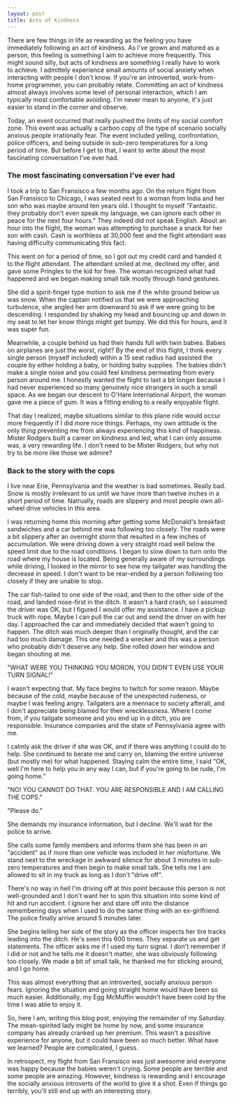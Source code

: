 ```yaml
---
layout: post
title: Acts of Kindness
---
```


There are few things in life as rewarding as the feeling you have immediately following an act of kindness.
As I've grown and matured as a person, this feeling is something I aim to achieve more frequently. This
might sound silly, but acts of kindness are something I really have to work to achieve. I admittely experience
small amounts of social anxiety when interacting with people I don't know. If you're an introverted, work-from-home programmer,
you can probably relate. Committing an act of kindness almost always involves some level of personal interaction,
which I am typically most comfortable avoiding. I'm never mean to anyone, it's just easier to stand in the corner and observe.

Today, an event occurred that really pushed the limits of my social comfort zone. This event was actually a carbon
copy of the type of scenario socially anxious people irrationally fear. The event included yelling, confrontation, police
officers, and being outside in sub-zero temperatures for a long period of time. But before I get to that, I want to
write about the most fascinating conversation I've ever had.

### The most fascinating conversation I've ever had

I took a trip to San Fransisco a few months ago. On the return flight from San Fransisco to Chicago, I was seated
next to a woman from India and her son who was maybe around ten years old. I thought to myself "Fantastic. they probably don't even speak my language, we
can ignore each other in peace for the next four hours." They indeed did not speak English. About an hour into the flight,
the woman was attempting to purchase a snack for her son with cash. Cash is worthless at 30,000 feet and the flight
attendant was having difficulty communicating this fact.

This went on for a period of time, so I got out my credit card and handed it to the flight attendant.
The attendant smiled at me, declined my offer, and gave some Pringles to the kid for free. The woman recognized what had happened
and we began making small talk mostly through hand gestures.

She did a spirit-finger type motion to ask me if the white ground below us was snow. When the captain notified us
that we were approaching turbulence, she angled her arm downward to ask if we were going to be descending. I responded
by shaking my head and bouncing up and down in my seat to let her know things might get bumpy. We did this for hours,
and it was super fun.

Meanwhile, a couple behind us had their hands full with twin babies. Babies on airplanes are just the worst, right?
By the end of this flight, I think every single person (myself included) within a 15 seat radius had assisted the couple by either
holding a baby, or holding baby supplies. The babies didn't make a single noise and you could feel kindness permeating
from every person around me. I honestly wanted the flight to last a bit longer because I had never experienced so
many genuinely nice strangers in such a small space. As we began our descent to O'Hare International Airport, the woman gave me a
piece of gum. It was a fitting ending to a really enjoyable flight.

That day I realized, maybe situations similar to this plane ride would occur more frequently if I did more nice things.
Perhaps, my own attitude is the only thing preventing me from always experiencing this kind of happiness. Mister Rodgers built
a career on kindness and led, what I can only assume was, a very rewarding life. I don't need to be Mister Rodgers, but why
not try to be more like those we admire?

### Back to the story with the cops

I live near Erie, Pennsylvania and the weather is bad sometimes. Really bad. Snow is mostly
irrelevant to us until we have more than twelve inches in a short period of time. Natrually, roads are slippery and most
people own all-wheel drive vehicles in this area.

I was returning home this morning after getting some McDonald's breakfast sandwiches and a car behind me was following too closely.
The roads were a bit slippery after an overnight storm that resulted in a few inches of accumulation. We were driving
down a very straight road well below the speed limit due to the road conditions. I began to slow down to turn onto the road
where my house is located. Being generally aware of my surroundings while driving, I looked in the mirror to see how my tailgater
was handling the decrease in speed. I don't want to be rear-ended by a person following too closely if they are unable to stop.

The car fish-tailed to one side of the road, and then to the other side of the road, and landed nose-first in the ditch.
It wasn't a hard crash, so I assumed the driver was OK, but I figured I would offer my assistance. I have a pickup truck with rope. Maybe
I can pull the car out and send the driver on with her day. I approached the car and immediately decided that wasn't going to happen. The
ditch was much deeper than I originally thought, and the car had too much damage. This one needed a wrecker and this was a person
who probably didn't deserve any help. She rolled down her window and began shouting at me.

"WHAT WERE YOU THINKING YOU MORON, YOU DIDN'T EVEN USE YOUR TURN SIGNAL!"

I wasn't expecting that. My face begins to twitch for some reason. Maybe because of the cold, maybe because of the unexpected rudeness, or
maybe I was feeling angry. Tailgaters are a mennace to society afterall, and I don't appreciate being blamed for their wrecklessness.
Where I come from, if you tailgate someone and you end up in a ditch, you are responsible. Insurance companies
and the state of Pennsylvania agree with me.

I calmly ask the driver if she was OK, and if there was anything I could do to help. She continued to berate me and carry on, blaming
the entire universe (but mostly me) for what happened. Staying calm the entire time, I said "OK, well I'm here to help you in any way I can,
but if you're going to be rude, I'm going home."

"NO! YOU CANNOT DO THAT. YOU ARE RESPONSIBLE AND I AM CALLING THE COPS."

"Please do."

She demands my insurance information, but I decline. We'll wait for the police to arrive.

She calls some family members and informs them she has been in an "accident" as if more than one vehicle was included in her misfortune.
We stand next to the wreckage in awkward silence for about 3 minutes in sub-zero temperatures and then begin to make small talk.
She tells me I am allowed to sit in my truck as long as I don't "drive off".

There's no way in hell I'm driving off at this point because this person is not well-grounded and I don't want her to spin this situation into some
kind of hit and run accident. I ignore her and stare off into the distance remembering days when I used to do the same thing with
an ex-girlfriend. The police finally arrive around 5 minutes later.

She begins telling her side of the story as the officer inspects her tire tracks leading into the ditch. He's seen this 600 times.
They separate us and get statements. The officer asks me if I used my turn signal. I don't remember if I did or not and he tells
me it doesn't matter, she was obviously following too closely. We made a bit of small talk, he thanked me for sticking around, and I go home.

This was almost everything that an introverted, socially anxious person fears. Ignoring the situation and going straight home would have been
so much easier. Additionally, my Egg McMuffin wouldn't have been cold by the time I was able to enjoy it.

So, here I am, writing this blog post, enjoying the remainder of my Saturday. The mean-spirited lady might be home by now, and some insurance
company has already cranked up her premium. This wasn't a possitive experience for anyone, but it could have been so much better. What have we
learned? People are complicated, I guess.

In retrospect, my flight from San Fransisco was just awesome and everyone was happy because the babies weren't crying. Some people are
terrible and some people are amazing. However, kindness is rewarding and I encourage the socially anxious introverts of the world to give it
a shot. Even if things go terribly, you'll still end up with an interesting story.
